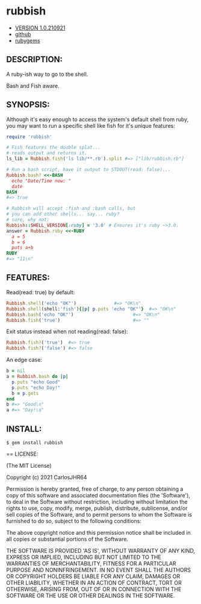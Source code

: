# rubbish

* [VERSION 1.0.210921](https://github.com/author/rubbish/releases)
* [github](https://www.github.com/author/rubbish)
* [rubygems](https://rubygems.org/gems/rubbish)

## DESCRIPTION:

A ruby-ish way to go to the shell.

Bash and Fish aware.

## SYNOPSIS:

Although it's easy enough to access the system's default shell from ruby,
you may want to run a specific shell like fish for it's unique features:
```ruby
require 'rubbish'

# Fish features the double splat...
# reads output and returns it.
ls_lib = Rubbish.fish('ls lib/**.rb').split #=> ["lib/rubbish.rb"]

# Run a bash script, have it output to STDOUT(read: false)...
Rubbish.bash? <<-BASH
  echo "Date/Time now: "
  date
BASH
#=> true

# Rubbish will accept :fish and :bash calls, but
# you can add other shells... say... ruby?
# sure, why not:
Rubbish::SHELL_VERSION[:ruby] = '3.0' # Ensures it's ruby ~>3.0.
answer = Rubbish.ruby <<-RUBY
  a = 5
  b = 6
  puts a+b
RUBY
#=> "11\n"
```
## FEATURES:

Read(read: true) by default:
```ruby
Rubbish.shell('echo "OK"')              #=> "OK\n"
Rubbish.shell(shell:'fish'){|p| p.puts 'echo "OK"'}  #=> "OK\n"
Rubbish.bash('echo "OK"')                      #=> "OK\n"
Rubbish.fish('true')                           #=> ""
```
Exit status instead when not reading(read: false):
```ruby
Rubbish.fish?('true')  #=> true
Rubbish.fish?('false') #=> false
```
An edge case:
```ruby
b = nil
a = Rubbish.bash do |p|
  p.puts "echo Good"
  p.puts "echo Day!"
  b = p.gets
end
b #=> "Good\n"
a #=> "Day!\n"
```
## INSTALL:
```console
$ gem install rubbish
```
== LICENSE:

(The MIT License)

Copyright (c) 2021 CarlosJHR64

Permission is hereby granted, free of charge, to any person obtaining
a copy of this software and associated documentation files (the
'Software'), to deal in the Software without restriction, including
without limitation the rights to use, copy, modify, merge, publish,
distribute, sublicense, and/or sell copies of the Software, and to
permit persons to whom the Software is furnished to do so, subject to
the following conditions:

The above copyright notice and this permission notice shall be
included in all copies or substantial portions of the Software.

THE SOFTWARE IS PROVIDED 'AS IS', WITHOUT WARRANTY OF ANY KIND,
EXPRESS OR IMPLIED, INCLUDING BUT NOT LIMITED TO THE WARRANTIES OF
MERCHANTABILITY, FITNESS FOR A PARTICULAR PURPOSE AND NONINFRINGEMENT.
IN NO EVENT SHALL THE AUTHORS OR COPYRIGHT HOLDERS BE LIABLE FOR ANY
CLAIM, DAMAGES OR OTHER LIABILITY, WHETHER IN AN ACTION OF CONTRACT,
TORT OR OTHERWISE, ARISING FROM, OUT OF OR IN CONNECTION WITH THE
SOFTWARE OR THE USE OR OTHER DEALINGS IN THE SOFTWARE.
